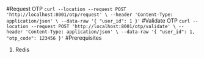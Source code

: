 #Request OTP
``curl --location --request POST 'http://localhost:8001/otp/request' \
--header 'Content-Type: application/json' \
--data-raw '{
"user_id": 1
}'``
#Validate OTP
``curl --location --request POST 'http://localhost:8001/otp/validate' \
--header 'Content-Type: application/json' \
--data-raw '{
"user_id": 1,
"otp_code": 123456
}'``
#Prerequisites
1. Redis
